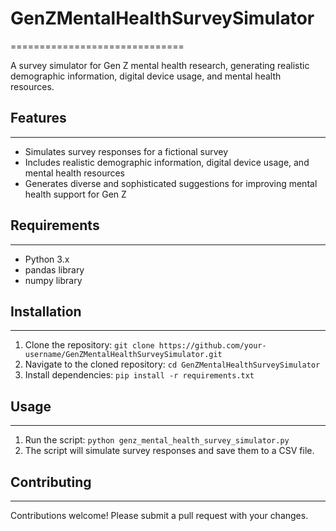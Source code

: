 # GenZMentalHealthSurveySimulator
==============================

A survey simulator for Gen Z mental health research, generating realistic demographic information, digital device usage, and mental health resources.

## Features
--------

* Simulates survey responses for a fictional survey
* Includes realistic demographic information, digital device usage, and mental health resources
* Generates diverse and sophisticated suggestions for improving mental health support for Gen Z

## Requirements
------------

* Python 3.x
* pandas library
* numpy library

## Installation
------------

1. Clone the repository: `git clone https://github.com/your-username/GenZMentalHealthSurveySimulator.git`
2. Navigate to the cloned repository: `cd GenZMentalHealthSurveySimulator`
3. Install dependencies: `pip install -r requirements.txt`

## Usage
-----

1. Run the script: `python genz_mental_health_survey_simulator.py`
2. The script will simulate survey responses and save them to a CSV file.

## Contributing
------------

Contributions welcome! Please submit a pull request with your changes.
